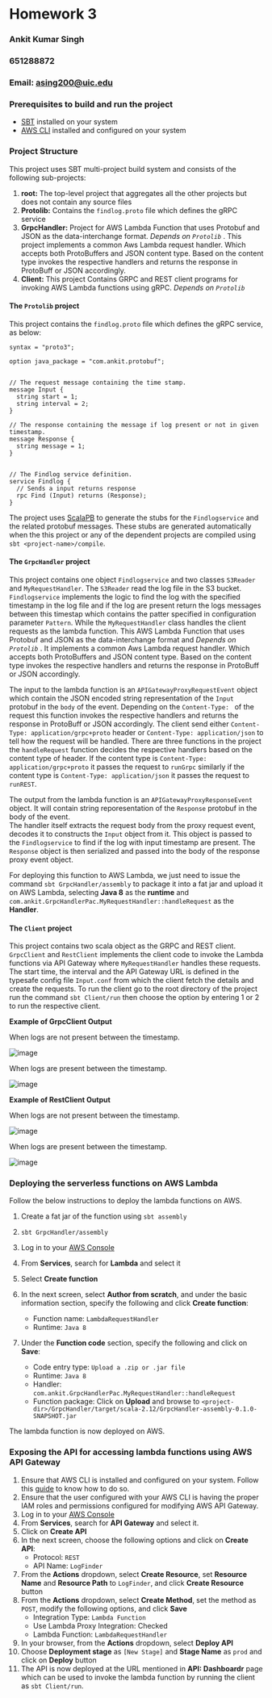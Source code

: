 # Homework 3

### Ankit Kumar Singh
### 651288872
### Email: asing200@uic.edu


### Prerequisites to build and run the project

- [SBT](https://www.scala-sbt.org/) installed on your system
- [AWS CLI](https://docs.aws.amazon.com/cli/latest/userguide/cli-chap-install.html) installed and configured on your system


### Project Structure

This project uses SBT multi-project build system and consists of the following sub-projects:

1. **root:** The top-level project that aggregates all the other projects but does not contain any source files
2. **Protolib:** Contains the `findlog.proto` file which defines the gRPC service 
3. **GrpcHandler:** Project for AWS Lambda Function that uses Protobuf and JSON as the data-interchange format. *Depends on `Protolib`* . This project implements a common Aws Lambda request handler. Which accepts both ProtoBuffers and JSON content type. Based on the content type invokes the respective handlers and returns the response in ProtoBuff or JSON accordingly.
4. **Client:** This project Contains GRPC and REST client programs for invoking AWS Lambda functions using gRPC. *Depends on `Protolib`*


#### The `Protolib` project

This project contains the `findlog.proto` file which defines the  gRPC service, as below:

```
syntax = "proto3";

option java_package = "com.ankit.protobuf";


// The request message containing the time stamp.
message Input {
  string start = 1;
  string interval = 2;
}

// The response containing the message if log present or not in given timestamp.
message Response {
  string message = 1;
}


// The Findlog service definition.
service Findlog {
  // Sends a input returns response
  rpc Find (Input) returns (Response);
}

```

The project uses [ScalaPB](https://scalapb.github.io/) to generate the stubs for the `Findlogservice` and the related protobuf messages. These stubs are generated automatically when the this project or any of the dependent projects are compiled using `sbt <project-name>/compile`.


#### The `GrpcHandler` project

This project contains one object `Findlogservice` and two classes `S3Reader` and `MyRequestHandler`. The `S3Reader` read the log file in the S3 bucket. `Findlogservice`  implements the logic to find the log with the specified timestamp in the log file and if the log are present return the logs messages between this timestap which contains the patter specified in configuration parameter `Pattern`. While the `MyRequestHandler` class handles the client requests as the lambda function. This AWS Lambda Function that uses Protobuf and JSON as the data-interchange format and  *Depends on `Protolib`* . It implements a common Aws Lambda request handler. Which accepts both ProtoBuffers and JSON content type. Based on the content type invokes the respective handlers and returns the response in ProtoBuff or JSON accordingly. 

The input to the lambda function is an `APIGatewayProxyRequestEvent` object which contain the JSON encoded string representation of the `Input` protobuf in the `body` of the event. Depending on the `Content-Type: ` of the request this function invokes the respective handlers and returns the response in ProtoBuff or JSON accordingly.
The client send either `Content-Type: application/grpc+proto` header or `Content-Type: application/json` to tell how the request will be handled. There are three functions in the project the `handleRequest` function decides the respective handlers based on the content type of header. If the content type is `Content-Type: application/grpc+proto` it passes the request to `runGrpc` similarly if the content type is `Content-Type: application/json` it passes the request to `runREST`.

The output from the lambda function is an `APIGatewayProxyResponseEvent` object. It will contain string reporesentation of the `Response` protobuf in the body of the event.  
The handler itself extracts the request body from the proxy request event, decodes it to constructs the `Input` object from it. This object is passed to the `Findlogservice` to find if the log with input timestamp are present. The `Response` object is then serialized and passed into the body of the response proxy event object.

For deploying this function to AWS Lambda, we just need to issue the command `sbt GrpcHandler/assembly` to package it into a fat jar and upload it on AWS Lambda, selecting **Java 8** as the **runtime** and `com.ankit.GrpcHandlerPac.MyRequestHandler::handleRequest` as the **Handler**. 


#### The `Client` project

This project contains two scala object as the GRPC and REST client. `GrpcClient` and `RestClient` implements the client code to invoke the Lambda functions via API Gateway where  `MyRequestHandler` handles these requests. The start time, the interval and the API Gateway URL is defined in the typesafe config file `Input.conf` from which the client fetch the details and create the requests. To run the client go to the root directory of the project run the command `sbt Client/run` then choose the option by entering 1 or 2 to run the respective client.


**Example of GrpcClient Output**

When logs are not present between the timestamp.

![image](https://user-images.githubusercontent.com/20486562/140591346-0ef51cf9-223d-49af-b42b-322e88b49300.png)

When logs are present between the timestamp.

![image](https://user-images.githubusercontent.com/20486562/140591515-564fc8bc-6f24-42b8-b4c5-236a0057614c.png)

**Example of RestClient Output**

When logs are not present between the timestamp.

![image](https://user-images.githubusercontent.com/20486562/140591630-d1656570-3a5d-4f25-a14c-2f81839976d2.png)

When logs are present between the timestamp.

![image](https://user-images.githubusercontent.com/20486562/140591734-fe65d85b-db16-4c08-9d21-18de6b8fabfb.png)


### Deploying the serverless functions on AWS Lambda

Follow the below instructions to deploy the lambda functions on AWS.

1. Create a fat jar of the function using `sbt assembly`
2. 
    ```
    sbt GrpcHandler/assembly
    ```
    
2. Log in to your [AWS Console](https://aws.amazon.com)
3. From **Services**, search for **Lambda** and select it
4. Select **Create function**
5. In the next screen, select **Author from scratch**, and under the basic information section, specify the following and click **Create function**:
    - Function name: `LambdaRequestHandler`
    - Runtime: `Java 8`
6. Under the **Function code** section, specify the following and click on **Save**:
    - Code entry type: `Upload a .zip or .jar file`
    - Runtime: `Java 8`
    - Handler: `com.ankit.GrpcHandlerPac.MyRequestHandler::handleRequest`
    - Function package: Click on **Upload** and browse to `<project-dir>/GrpcHandler/target/scala-2.12/GrpcHandler-assembly-0.1.0-SNAPSHOT.jar`

The lambda function is now deployed on AWS. 

### Exposing the API for accessing lambda functions using AWS API Gateway

1. Ensure that AWS CLI is installed and configured on your system. Follow this [guide](https://docs.aws.amazon.com/cli/latest/userguide/cli-chap-install.html) to know how to do so.
2. Ensure that the user configured with your AWS CLI is having the proper IAM roles and permissions configured for modifying AWS API Gateway.
3. Log in to your [AWS Console](https://aws.amazon.com)
4. From **Services**, search for **API Gateway** and select it.
5. Click on **Create API**
6. In the next screen, choose the following options and click on **Create API**:
    - Protocol: `REST`
    - API Name: `LogFinder`
7. From the **Actions** dropdown, select **Create Resource**, set **Resource Name** and **Resource Path** to `LogFinder`, and click **Create Resource** button
8. From the **Actions** dropdown, select **Create Method**, set the method as `POST`, modify the following options, and click **Save**
    - Integration Type: `Lambda Function`
    - Use Lambda Proxy Integration: Checked
    - Lambda Function: `LambdaRequestHandler` 
9. In your browser, from the **Actions** dropdown, select **Deploy API**
10. Choose **Deployment stage** as `[New Stage]` and **Stage Name** as `prod` and click on **Deploy** button
11. The API is now deployed at the URL mentioned in **API: Dashboardr** page which can be used to invoke the lambda function by running the client as `sbt Client/run`.
